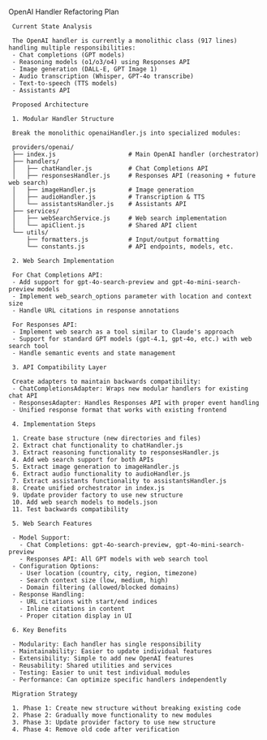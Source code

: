 OpenAI Handler Refactoring Plan

     Current State Analysis

     The OpenAI handler is currently a monolithic class (917 lines) handling multiple responsibilities:
     - Chat completions (GPT models)
     - Reasoning models (o1/o3/o4) using Responses API
     - Image generation (DALL-E, GPT Image 1)
     - Audio transcription (Whisper, GPT-4o transcribe)
     - Text-to-speech (TTS models)
     - Assistants API

     Proposed Architecture

     1. Modular Handler Structure

     Break the monolithic openaiHandler.js into specialized modules:

     providers/openai/
     ├── index.js                    # Main OpenAI handler (orchestrator)
     ├── handlers/
     │   ├── chatHandler.js          # Chat Completions API
     │   ├── responsesHandler.js     # Responses API (reasoning + future web search)
     │   ├── imageHandler.js         # Image generation
     │   ├── audioHandler.js         # Transcription & TTS
     │   └── assistantsHandler.js    # Assistants API
     ├── services/
     │   ├── webSearchService.js     # Web search implementation
     │   └── apiClient.js            # Shared API client
     └── utils/
         ├── formatters.js           # Input/output formatting
         └── constants.js            # API endpoints, models, etc.

     2. Web Search Implementation

     For Chat Completions API:
     - Add support for gpt-4o-search-preview and gpt-4o-mini-search-preview models
     - Implement web_search_options parameter with location and context size
     - Handle URL citations in response annotations

     For Responses API:
     - Implement web search as a tool similar to Claude's approach
     - Support for standard GPT models (gpt-4.1, gpt-4o, etc.) with web search tool
     - Handle semantic events and state management

     3. API Compatibility Layer

     Create adapters to maintain backwards compatibility:
     - ChatCompletionsAdapter: Wraps new modular handlers for existing chat API
     - ResponsesAdapter: Handles Responses API with proper event handling
     - Unified response format that works with existing frontend

     4. Implementation Steps

     1. Create base structure (new directories and files)
     2. Extract chat functionality to chatHandler.js
     3. Extract reasoning functionality to responsesHandler.js
     4. Add web search support for both APIs
     5. Extract image generation to imageHandler.js
     6. Extract audio functionality to audioHandler.js
     7. Extract assistants functionality to assistantsHandler.js
     8. Create unified orchestrator in index.js
     9. Update provider factory to use new structure
     10. Add web search models to models.json
     11. Test backwards compatibility

     5. Web Search Features

     - Model Support:
       - Chat Completions: gpt-4o-search-preview, gpt-4o-mini-search-preview
       - Responses API: All GPT models with web search tool
     - Configuration Options:
       - User location (country, city, region, timezone)
       - Search context size (low, medium, high)
       - Domain filtering (allowed/blocked domains)
     - Response Handling:
       - URL citations with start/end indices
       - Inline citations in content
       - Proper citation display in UI

     6. Key Benefits

     - Modularity: Each handler has single responsibility
     - Maintainability: Easier to update individual features
     - Extensibility: Simple to add new OpenAI features
     - Reusability: Shared utilities and services
     - Testing: Easier to unit test individual modules
     - Performance: Can optimize specific handlers independently

     Migration Strategy

     1. Phase 1: Create new structure without breaking existing code
     2. Phase 2: Gradually move functionality to new modules
     3. Phase 3: Update provider factory to use new structure
     4. Phase 4: Remove old code after verification
